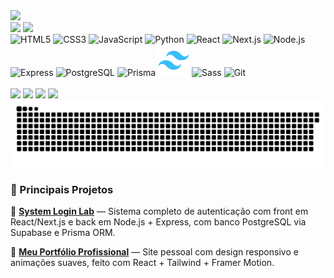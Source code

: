 <img src="https://readme-typing-svg.herokuapp.com?font=Fira+Code&color=%23A020F0&size=30&pause=100&width=1024&lines=Hi,+I'm+Roberto+-+Full+Stack+Developer;Desenvolvedor+Full+Stack;Especialista+em+Front+e+Back-end;Apaixonado+por+Clean+Code+e+UX/UI" />

<div>
	<img height="180em" src="https://github-readme-stats.vercel.app/api?username=robertofmarins&theme=midnight-purple">
	<img height="180em" src="https://github-readme-stats.vercel.app/api/top-langs/?username=robertofmarins&theme=midnight-purple&layout=compact&langs_count=10"/>
</div> 

<div>
	<img alt="HTML5" width="50" src="https://cdn.jsdelivr.net/gh/devicons/devicon/icons/html5/html5-original.svg" />
	<img alt="CSS3" width="50" src="https://cdn.jsdelivr.net/gh/devicons/devicon/icons/css3/css3-original.svg" />
	<img alt="JavaScript" width="50" src="https://cdn.jsdelivr.net/gh/devicons/devicon/icons/javascript/javascript-original.svg" />
	<img alt="Python" width="50" src="https://cdn.jsdelivr.net/gh/devicons/devicon/icons/python/python-original.svg" />
	<img alt="React" width="50" src="https://cdn.jsdelivr.net/gh/devicons/devicon/icons/react/react-original.svg" />
	<img alt="Next.js" width="50" src="https://cdn.jsdelivr.net/gh/devicons/devicon/icons/nextjs/nextjs-original.svg" />
	<img alt="Node.js" width="50" src="https://cdn.jsdelivr.net/gh/devicons/devicon/icons/nodejs/nodejs-original.svg" />
	<img alt="Express" width="50" src="https://cdn.jsdelivr.net/gh/devicons/devicon/icons/express/express-original.svg" />
	<img alt="PostgreSQL" width="50" src="https://cdn.jsdelivr.net/gh/devicons/devicon/icons/postgresql/postgresql-original.svg" />
	<img alt="Prisma" width="50" src="https://cdn.jsdelivr.net/gh/devicons/devicon/icons/prisma/prisma-original.svg" />
	<img alt="Tailwind CSS" width="50" src="https://raw.githubusercontent.com/devicons/devicon/master/icons/tailwindcss/tailwindcss-plain.svg" />
	<img alt="Sass" width="50" src="https://cdn.jsdelivr.net/gh/devicons/devicon/icons/sass/sass-original.svg" />
	<img alt="Git" width="50" src="https://cdn.jsdelivr.net/gh/devicons/devicon/icons/git/git-original.svg" />
</div>
<br>
<div> 
  	<a href = "mailto:betorfm88@gmail.com" target="_blank"><img src="https://img.shields.io/badge/-Gmail-%23333?style=for-the-badge&logo=gmail&logoColor=white" target="_blank"></a>
 	<a href="https://www.linkedin.com/in/betorfm/?originalSubdomain=br" target="_blank"><img src="https://img.shields.io/badge/-LinkedIn-%230077B5?style=for-the-badge&logo=linkedin&logoColor=white"></a>
<a href="https://wa.me/5521990034590" target="_blank"><img src="https://img.shields.io/badge/WhatsApp-25D366?style=for-the-badge&logo=whatsapp&logoColor=white"></a>
<a href="https://www.robertomarins.com.br" target="_blank"><img src="https://img.shields.io/badge/Portfolio-%23000000.svg?style=for-the-badge&logo=firefox&logoColor=#FF7139"></a>


</div>

<picture align="center">
  <source media="(prefers-color-scheme: dark)" srcset="https://raw.githubusercontent.com/robertomarins/robertomarins/output/github-contribution-grid-snake-dark.svg">
  <source media="(prefers-color-scheme: light)" srcset="https://raw.githubusercontent.com/robertomarins/robertomarins/output/github-contribution-grid-snake-dark.svg">
  <img align="center" alt="github contribution grid snake animation" src="https://raw.githubusercontent.com/robertomarins/robertomarins/output/github-contribution-grid-snake.svg">
</picture>

### 🌟 Principais Projetos

🔹 [**System Login Lab**](https://app.robertomarins.com.br) — Sistema completo de autenticação com front em React/Next.js e back em Node.js + Express, com banco PostgreSQL via Supabase e Prisma ORM.

🔹 [**Meu Portfólio Profissional**](https://www.robertomarins.com.br) — Site pessoal com design responsivo e animações suaves, feito com React + Tailwind + Framer Motion.

<!--

 <img align="center" alt="Rafa-Ts" height="30" width="40" src="https://raw.githubusercontent.com/devicons/devicon/master/icons/typescript/typescript-plain.svg">

  <img align="center" alt="Rafa-React" height="30" width="40" src="https://raw.githubusercontent.com/devicons/devicon/master/icons/react/react-original.svg">
<img align="center" alt="Rafa-Python" height="30" width="40" src="https://raw.githubusercontent.com/devicons/devicon/master/icons/python/python-original.svg">
  <img align="center" alt="Rafa-Csharp" height="30" width="40" src="https://raw.githubusercontent.com/devicons/devicon/master/icons/csharp/csharp-original.svg">
- 🔭 I’m currently working on ...
- 🌱 I’m currently learning ...
- 👯 I’m looking to collaborate on ...
- 🤔 I’m looking for help with ...
- 💬 Ask me about ...
- 📫 How to reach me: ...
- 😄 Pronouns: ...
- ⚡ Fun fact: ...
	<a href="https://www.twitch.tv/rafaballerinii" target="_blank"><img src="https://img.shields.io/badge/Twitch-9146FF?style=for-the-badge&logo=twitch&logoColor=white" target="_blank"></a>
<a href="https://www.youtube.com/channel/UC_-uuuZbY0AAt9CViNzvc-Q" target="_blank"><img src="https://img.shields.io/badge/YouTube-FF0000?style=for-the-badge&logo=youtube&logoColor=white" target="_blank"></a>
-->
